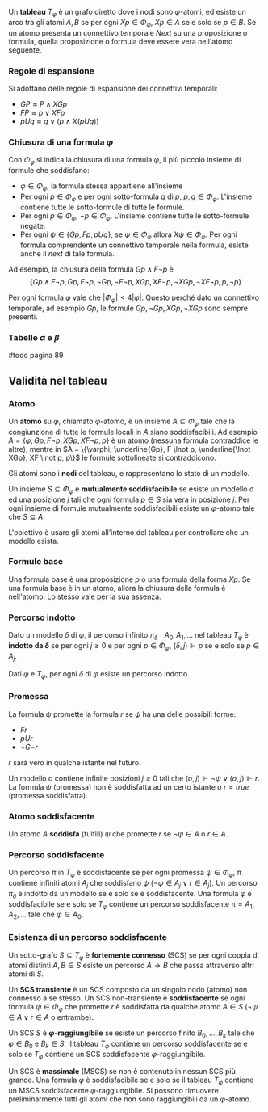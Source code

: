 
Un **tableau** $T_\varphi$ è un grafo diretto dove i nodi sono $\varphi$-atomi, ed esiste un arco tra gli atomi $A,B$ se per ogni $Xp \in \Phi_\varphi$, $Xp \in A$ se e solo se $p \in B$. 
Se un atomo presenta un connettivo temporale *Next* su una proposizione o formula, quella proposizione o formula deve essere vera nell'atomo seguente.

### Regole di espansione
Si adottano delle regole di espansione dei connettivi temporali:

- $GP \approx P \land XGp$
- $FP \approx p \lor XFp$
- $pUq \approx q \lor (p \land X(pUq))$

### Chiusura di una formula $\varphi$
Con $\Phi_\varphi$ si indica la chiusura di una formula $\varphi$, il più piccolo insieme di formule che soddisfano:
- $\varphi \in \Phi_\varphi$, la formula stessa appartiene all'insieme
- Per ogni $p \in \Phi_\varphi$ e per ogni sotto-formula $q$ di $p$, $p, q \in \Phi_\varphi$. L'insieme contiene tutte le sotto-formule di tutte le formule.
- Per ogni $p \in \Phi_\varphi$, $\lnot p \in \Phi_\varphi$. L'insieme contiene tutte le sotto-formule negate.
- Per ogni $\psi \in \{Gp,Fp,pUq\}$, se $\psi \in \Phi_\varphi$ allora $X \psi \in \Phi_\varphi$. Per ogni formula comprendente un connettivo temporale nella formula, esiste anche il *next* di tale formula.

Ad esempio, la chiusura della formula $Gp \land F \lnot p$ è 
$$\{Gp \land F \lnot p, Gp, F \lnot p, \lnot Gp, \lnot F \lnot p, XGp, XF \lnot p, \lnot XGp, \lnot XF \lnot p, p, \lnot p\}$$

Per ogni formula $\varphi$ vale che $|\Phi_{\varphi}| < 4|\varphi|$. Questo perché dato un connettivo temporale, ad esempio $Gp$, le formule $Gp, \lnot Gp, XGp, \lnot XGp$ sono sempre presenti.

### Tabelle $\alpha$ e $\beta$
#todo pagina 89

## Validità nel tableau

### Atomo
Un **atomo** su $\varphi$, chiamato $\varphi$-atomo, è un insieme $A \subseteq \Phi_\varphi$ tale che la congiunzione di tutte le formule locali in $A$ siano soddisfacibili. 
Ad esempio $A = \{\varphi, Gp, F \lnot p, XGp, XF \lnot p, p\}$ è un atomo (nessuna formula contraddice le altre), mentre in $A = \{\varphi, \underline{Gp}, F \lnot p, \underline{\lnot XGp}, XF \lnot p, p\}$ le formule sottolineate si contraddicono.

Gli atomi sono i **nodi** del tableau, e rappresentano lo stato di un modello.

Un insieme $S \subseteq \Phi_\varphi$ è **mutualmente soddisfacibile** se esiste un modello $\sigma$ ed una posizione $j$ tali che ogni formula $p \in S$ sia vera in posizione $j$.
Per ogni insieme di formule mutualmente soddisfacibili esiste un $\varphi$-atomo tale che $S \subseteq A$.

L'obiettivo è usare gli atomi all'interno del tableau per controllare che un modello esista.

### Formule base
Una formula base è una proposizione $p$ o una formula della forma $Xp$. Se una formula base è in un atomo, allora la chiusura della formula è nell'atomo. Lo stesso vale per la sua assenza.

### Percorso indotto
Dato un modello $\delta$ di $\varphi$, il percorso infinito $\pi_{\delta}: A_0,A_1,\dots$ nel tableau $T_\varphi$ è **indotto da $\delta$** se per ogni $j \geq 0$ e per ogni $p \in \Phi_\varphi$, $(\delta, j) \Vdash p$ se e solo se $p \in A_j$.

Dati $\varphi$ e $T_\varphi$, per ogni $\delta$ di $\varphi$ esiste un percorso indotto.

### Promessa 
La formula $\psi$ promette la formula $r$ se $\psi$ ha una delle possibili forme:
- $Fr$
- $pUr$
- $\lnot G \lnot r$

$r$ sarà vero in qualche istante nel futuro.

Un modello $\sigma$ contiene infinite posizioni $j \geq 0$ tali che $(\sigma,j) \Vdash \lnot \psi \lor (\sigma, j) \Vdash r$. 
La formula $\psi$ (promessa) non è soddisfatta ad un certo istante o $r=true$ (promessa soddisfatta).

### Atomo soddisfacente
Un atomo $A$ **soddisfa** (fulfill) $\psi$ che promette $r$ se $\lnot \psi \in A$ o $r \in A$.

### Percorso soddisfacente
Un percorso $\pi$ in $T_\varphi$ è soddisfacente se per ogni promessa $\psi \in \Phi_{\varphi}$, $\pi$ contiene infiniti atomi $A_j$ che soddisfano $\psi$ ($\lnot \psi \in A_{j} \lor r \in A_j$).
Un percorso $\pi_\delta$ è indotto da un modello se e solo se è soddisfacente.
Una formula $\varphi$ è soddisfacibile se e solo se $T_\varphi$ contiene un percorso soddisfacente $\pi = A_1,A_2,\dots$ tale che $\varphi \in A_0$.

### Esistenza di un percorso soddisfacente

Un sotto-grafo $S \subseteq T_\varphi$ è **fortemente connesso** (SCS) se per ogni coppia di atomi distinti $A,B \in S$ esiste un percorso $A \rightarrow B$ che passa attraverso altri atomi di $S$.

Un **SCS transiente** è un SCS composto da un singolo nodo (atomo) non connesso a se stesso.
Un SCS non-transiente è **soddisfacente** se ogni formula $\psi \in \Phi_\varphi$ che promette $r$ è soddisfatta da qualche atomo $A \in S$ ($\lnot \psi \in A \lor r \in A$ o entrambe). 

Un SCS $S$ è **$\varphi$-raggiungibile** se esiste un percorso finito $B_0,\dots,B_k$ tale che $\varphi \in B_0$ e $B_{k} \in S$.
Il tableau $T_\varphi$ contiene un percorso soddisfacente se e solo se $T_\varphi$ contiene un SCS soddisfacente $\varphi$-raggiungibile.

Un SCS è **massimale** (MSCS) se non è contenuto in nessun SCS più grande.
Una formula $\varphi$ è soddisfacibile se e solo se il tableau $T_\varphi$ contiene un MSCS soddisfacente $\varphi$-raggiungibile. 
Si possono rimuovere preliminarmente tutti gli atomi che non sono raggiungibili da un $\varphi$-atomo.